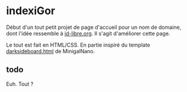 # indexiGor

Début d'un tout petit projet de page d'accueil pour un nom de domaine, dont l'idée ressemble à [id-libre.org](http://id-libre.org). Il s'agit d'améliorer cette page.

Le tout est fait en HTML/CSS. En partie inspiré du template [darksideboard.html](https://github.com/sebsauvage/MinigalNano/blob/master/templates/darksideboard.html) de MinigalNano.

## todo

Euh. Tout ?

